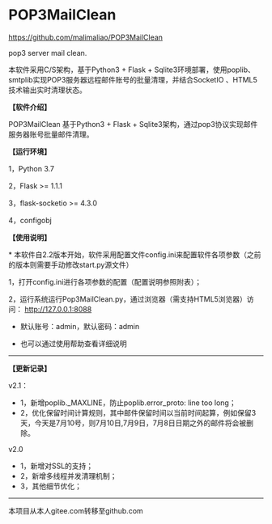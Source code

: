 # POP3MailClean

https://github.com/malimaliao/POP3MailClean

pop3 server mail clean.

本软件采用C/S架构，基于Python3 + Flask + Sqlite3环境部署，使用poplib、smtplib实现POP3服务器远程邮件账号的批量清理，并结合SocketIO 、HTML5技术输出实时清理状态。


**【软件介绍】**

POP3MailClean 基于Python3 + Flask + Sqlite3架构，通过pop3协议实现邮件服务器账号批量邮件清理。

**【运行环境】**

1，Python 3.7

2，Flask >= 1.1.1

3，flask-socketio >= 4.3.0

4，configobj

**【使用说明】**

\* 本软件自2.2版本开始，软件采用配置文件config.ini来配置软件各项参数（之前的版本则需要手动修改start.py源文件）

1，打开config.ini进行各项参数的配置（配置说明参照附表）；

2，运行系统运行Pop3MailClean.py，通过浏览器（需支持HTML5浏览器）访问： http://127.0.0.1:8088

* 默认账号：admin，默认密码：admin

* 也可以通过使用帮助查看详细说明



---------------------------------

**【更新记录】**

v2.1：

* 1，新增poplib._MAXLINE，防止poplib.error_proto: line too long；
* 2，优化保留时间计算规则，其中邮件保留时间以当前时间起算，例如保留3天，今天是7月10号，则7月10日,7月9日，7月8日日期之外的邮件将会被删除。

v2.0

* 1，新增对SSL的支持；
* 2，新增多线程并发清理机制；
* 3，其他细节优化；


--------------------------------
本项目从本人gitee.com转移至github.com